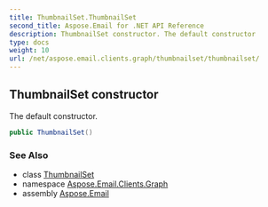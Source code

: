 ```yaml
---
title: ThumbnailSet.ThumbnailSet
second_title: Aspose.Email for .NET API Reference
description: ThumbnailSet constructor. The default constructor
type: docs
weight: 10
url: /net/aspose.email.clients.graph/thumbnailset/thumbnailset/
---
```

## ThumbnailSet constructor

The default constructor.

```csharp
public ThumbnailSet()
```

### See Also

* class [ThumbnailSet](../)
* namespace [Aspose.Email.Clients.Graph](../../thumbnailset/)
* assembly [Aspose.Email](../../../)


